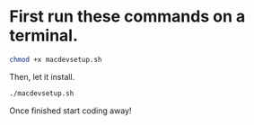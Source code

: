 # First run these commands on a terminal.

```bash
chmod +x macdevsetup.sh
```

Then, let it install.

```bash
./macdevsetup.sh
```

Once finished start coding away!
